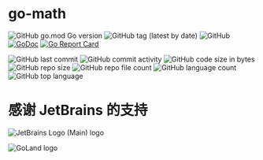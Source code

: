 # go-math

![GitHub go.mod Go version](https://img.shields.io/github/go-mod/go-version/kcgp007/go-math)
![GitHub tag (latest by date)](https://img.shields.io/github/v/tag/kcgp007/go-math)
![GitHub](https://img.shields.io/github/license/kcgp007/go-math)
[![GoDoc](https://godoc.org/github.com/kcgp007/go-math?status.svg)](https://pkg.go.dev/github.com/kcgp007/go-math)
[![Go Report Card](https://goreportcard.com/badge/github.com/kcgp007/go-math)](https://goreportcard.com/report/github.com/kcgp007/go-math)

![GitHub last commit](https://img.shields.io/github/last-commit/kcgp007/go-math)
![GitHub commit activity](https://img.shields.io/github/commit-activity/m/kcgp007/go-math)
![GitHub code size in bytes](https://img.shields.io/github/languages/code-size/kcgp007/go-math)
![GitHub repo size](https://img.shields.io/github/repo-size/kcgp007/go-math)
![GitHub repo file count](https://img.shields.io/github/directory-file-count/kcgp007/go-math)
![GitHub language count](https://img.shields.io/github/languages/count/kcgp007/go-math)
![GitHub top language](https://img.shields.io/github/languages/top/kcgp007/go-math)

# 感谢 JetBrains 的支持

![JetBrains Logo (Main) logo](https://resources.jetbrains.com/storage/products/company/brand/logos/jb_beam.svg)

![GoLand logo](https://resources.jetbrains.com/storage/products/company/brand/logos/GoLand_icon.svg)
